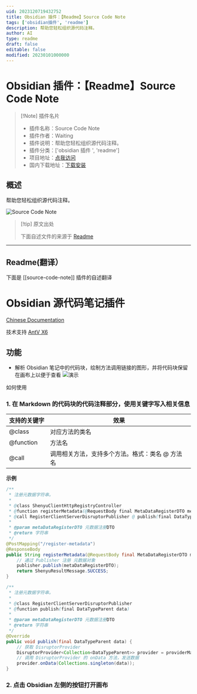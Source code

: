 ```yaml
---
uid: 2023120719432752
title: Obsidian 插件：【Readme】Source Code Note
tags: ['obsidian插件', 'readme']
description: 帮助您轻松组织源代码注释。
author: AI
type: readme
draft: false
editable: false
modified: 20230101000000
---
```


# Obsidian 插件：【Readme】Source Code Note

> [!Note] 插件名片
> - 插件名称：Source Code Note
> - 插件作者：Waiting
> - 插件说明：帮助您轻松组织源代码注释。
> - 插件分类：['obsidian 插件 ', 'readme']
> - 项目地址：[点我访问](https://github.com/waiting0324/obsidian-code-note)
> - 国内下载地址：[下载安装](https://pkmer.cn/products/plugin/pluginMarket/?source-code-note)

## 概述

帮助您轻松组织源代码注释。

![Source Code Note](https://cdn.pkmer.cn/covers/source-code-note_new.gif!pkmer)

> [!tip] 原文出处
>
>下面自述文件的来源于 [Readme](https://ghproxy.net/https://raw.githubusercontent.com/waiting0324/obsidian-code-note/master/README.md)
>

---

## Readme(翻译）

下面是 [[source-code-note]] 插件的自述翻译

# Obsidian 源代码笔记插件

[Chinese Documentation](./README-zh.md)

技术支持 [AntV X6](https://x6.antv.antgroup.com/)

## 功能

- 解析 Obsidian 笔记中的代码块，绘制方法调用链接的图形，并将代码块保留在画布上以便于查看
![演示](https://cdn.pkmer.cn/covers/source-code-note_2_0.gif!pkmer)

如何使用

### 1. 在 Markdown 的代码块的代码注释部分，使用关键字写入相关信息

| 支持的关键字 | 效果                          |
| ------------ |-----------------------------|
| @class       | 对应方法的类名                    |
| @function    | 方法名                        |
| @call        | 调用相关方法，支持多个方法。格式：类名 @ 方法名 |

**示例**

```Java
/** 
 * 注册元数据字符串。
 * 
 * @class ShenyuClientHttpRegistryController
 * @function registerMetadata(@RequestBody final MetaDataRegisterDTO metaDataRegisterDTO)
 * @call RegisterClientServerDisruptorPublisher @ publish(final DataTypeParent data)
 * 
 * @param metaDataRegisterDTO 元数据注册DTO  
 * @return 字符串  
 */
@PostMapping("/register-metadata")  
@ResponseBody  
public String registerMetadata(@RequestBody final MetaDataRegisterDTO metaDataRegisterDTO) {  
    // 通过 Publisher 注册 元数据对象  
    publisher.publish(metaDataRegisterDTO);  
    return ShenyuResultMessage.SUCCESS;  
}
```

```Java
/** 
 * 注册元数据字符串。 
 * 
 * @class RegisterClientServerDisruptorPublisher
 * @function publish(final DataTypeParent data)
 * 
 * @param metaDataRegisterDTO 元数据注册DTO  
 * @return 字符串  
 */
@Override  
public void publish(final DataTypeParent data) {  
    // 获取 DisruptorProvider 
    DisruptorProvider<Collection<DataTypeParent>> provider = providerManage.getProvider();  
    // 调用 DisruptorProvider 的 onData 方法，发送数据  
    provider.onData(Collections.singleton(data));  
}
```

### 2. 点击 Obsidian 左侧的按钮打开画布